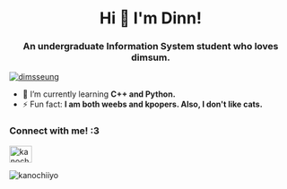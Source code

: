 <h1 align="center">Hi 👋 I'm Dinn! </h1>
<h3 align="center">An undergraduate Information System student who loves dimsum.</h3>

<p align="left"> <a href="https://twitter.com/dimsseung" target="blank"><img src="https://img.shields.io/twitter/follow/dimsseung?logo=twitter&style=for-the-badge" alt="dimsseung" /></a> </p>

- 🌱 I’m currently learning **C++ and Python.**
- ⚡ Fun fact: **I am both weebs and kpopers. Also, I don't like cats.**

<h3 align="left">Connect with me! :3</h3>
<p align="left">
<!-- <a href="https://twitter.com/dimsseung" target="blank"><img align="center" src="https://raw.githubusercontent.com/rahuldkjain/github-profile-readme-generator/master/src/images/icons/Social/twitter.svg" alt="dimsseung" height="30" width="40" /></a> -->
<a href="https://discord.gg/kanochiiyo" target="blank"><img align="center" src="https://raw.githubusercontent.com/rahuldkjain/github-profile-readme-generator/master/src/images/icons/Social/discord.svg" alt="kanochiiyo" height="30" width="40" /></a>
</p>

<!--- <h3 align="left">Languages and Tools:</h3>
<p align="left"> <a href="https://www.w3schools.com/cpp/" target="_blank" rel="noreferrer"> <img src="https://raw.githubusercontent.com/devicons/devicon/master/icons/cplusplus/cplusplus-original.svg" alt="cplusplus" width="40" height="40"/> </a> <a href="https://www.python.org" target="_blank" rel="noreferrer"> <img src="https://raw.githubusercontent.com/devicons/devicon/master/icons/python/python-original.svg" alt="python" width="40" height="40"/> </a> </p> -->

<p><img align="left" src="https://github-readme-stats.vercel.app/api/top-langs?username=kanochiiyo&show_icons=true&locale=en&layout=compact" alt="kanochiiyo" /></p>
